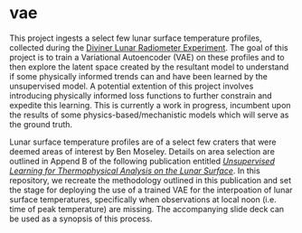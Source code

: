 # vae

This project ingests a select few lunar surface temperature profiles, collected during the <a href = "https://www.jpl.nasa.gov/missions/diviner-lunar-radiometer-experiment-dlre">Diviner Lunar Radiometer Experiment</a>. The goal of this project is to train a Variational Autoencoder (VAE) on these profiles and to then explore the latent space created by the resultant model to understand if some physically informed trends can and have been learned by the unsupervised model. A potential extention of this project involves introducing physically informed loss functions to further constrain and expedite this learning. This is currently a work in progress, incumbent upon the results of some physics-based/mechanistic models which will serve as the ground truth.

Lunar surface temperature profiles are of a select few craters that were deemed areas of interest by Ben Moseley. Details on area selection are outlined in Append B of the following publication entitled <a href = "https://iopscience.iop.org/article/10.3847/PSJ/ab9a52"><i>Unsupervised Learning for Thermophysical Analysis on the Lunar Surface</i></a>. In this repository, we recreate the methodology outlined in this publication and set the stage for deploying the use of a trained VAE for the interpoation of lunar surface temperatures, specifically when observations at local noon (i.e. time of peak temperature) are missing. The accompanying slide deck can be used as a synopsis of this process.
